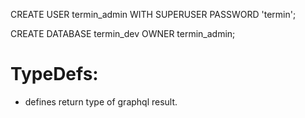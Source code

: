 CREATE USER termin_admin WITH SUPERUSER PASSWORD 'termin';

CREATE DATABASE termin_dev OWNER termin_admin;

# TypeDefs:

- defines return type of graphql result.

